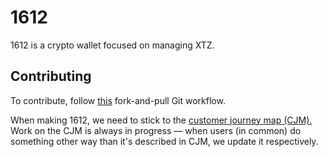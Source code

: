 # 1612
1612 is a crypto wallet focused on managing XTZ.
## Contributing
To contribute, follow [this](https://gist.github.com/Chaser324/ce0505fbed06b947d962) fork-and-pull Git workflow.

When making 1612, we need to stick to the [customer journey map (CJM).](https://miro.com/app/board/o9J_lay3OiI=/) <br>
Work on the CJM is always in progress — when users (in common) do something other way than it's described in CJM, we update it respectively. <br>